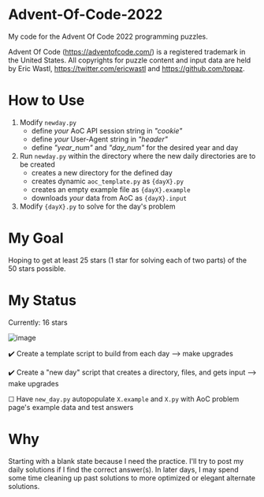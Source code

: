 # Advent-Of-Code-2022
My code for the Advent Of Code 2022 programming puzzles.


Advent Of Code (https://adventofcode.com/) is a registered trademark in the United States. All copyrights for puzzle content and input data are held by Eric Wastl, https://twitter.com/ericwastl and https://github.com/topaz.

# How to Use
1. Modify `newday.py`
    - define *your* AoC API session string in _"cookie"_
    - define *your* User-Agent string in _"header"_
    - define _"year_num"_ and _"day_num"_ for the desired year and day
3. Run `newday.py` within the directory where the new daily directories are to be created
    - creates a new directory for the defined day
    - creates dynamic `aoc_template.py` as `{dayX}.py`
    - creates an empty example file as `{dayX}.example`
    - downloads *your* data from AoC as `{dayX}.input`
4. Modify `{dayX}.py` to solve for the day's problem


# My Goal
Hoping to get at least 25 stars (1 star for solving each of two parts) of the 50 stars possible.

# My Status
Currently: 16 stars


![image](https://user-images.githubusercontent.com/91928992/206571879-edac7965-07b7-40b4-af94-97fae6d09583.png)


:heavy_check_mark: Create a template script to build from each day --> make upgrades


:heavy_check_mark: Create a "new day" script that creates a directory, files, and gets input --> make upgrades


&#9744; Have `new_day.py` autopopulate `X.example` and `X.py` with AoC problem page's example data and test answers


# Why
Starting with a blank state because I need the practice. I'll try to post my daily solutions if I find the correct answer(s). In later days, I may spend some time cleaning up past solutions to more optimized or elegant alternate solutions.

